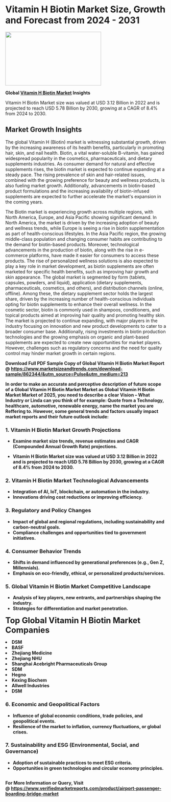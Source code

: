 <H1>Vitamin H Biotin Market Size, Growth and Forecast from 2024 - 2031</H1><img class="aligncenter size-medium wp-image-584254" src="https://thirdeyenews.in/wp-content/uploads/2024/09/Global-Market-Research-300x168.jpeg" alt="" width="300" height="168" /><p><strong>Global&nbsp;<a href="https://www.marketsizeandtrends.com/download-sample/862344/&amp;utm_source=Pulse&amp;utm_medium=213">Vitamin H Biotin Market</a> Insights</strong></p><p>Vitamin H Biotin Market size was valued at USD 3.12 Billion in 2022 and is projected to reach USD 5.78 Billion by 2030, growing at a CAGR of 8.4% from 2024 to 2030.</p><p><h2>Market Growth Insights</h2> <p>The global Vitamin H (Biotin) market is witnessing substantial growth, driven by the increasing awareness of its health benefits, particularly in promoting hair, skin, and nail health. Biotin, a vital water-soluble B-vitamin, has gained widespread popularity in the cosmetics, pharmaceuticals, and dietary supplements industries. As consumer demand for natural and effective supplements rises, the biotin market is expected to continue expanding at a steady pace. The rising prevalence of skin and hair-related issues, combined with the growing preference for beauty and wellness products, is also fueling market growth. Additionally, advancements in biotin-based product formulations and the increasing availability of biotin-infused supplements are expected to further accelerate the market's expansion in the coming years.</p> <p><strong></strong></p> <p>The Biotin market is experiencing growth across multiple regions, with North America, Europe, and Asia Pacific showing significant demand. In North America, the market is driven by the increasing adoption of beauty and wellness trends, while Europe is seeing a rise in biotin supplementation as part of health-conscious lifestyles. In the Asia Pacific region, the growing middle-class population and changing consumer habits are contributing to the demand for biotin-based products. Moreover, technological advancements in the production of biotin, along with the rise in e-commerce platforms, have made it easier for consumers to access these products. The rise of personalized wellness solutions is also expected to play a key role in market development, as biotin supplements are often marketed for specific health benefits, such as improving hair growth and skin appearance. The global market is segmented by form (tablets, capsules, powders, and liquid), application (dietary supplements, pharmaceuticals, cosmetics, and others), and distribution channels (online, offline). Among these, the dietary supplement sector holds the largest share, driven by the increasing number of health-conscious individuals opting for biotin supplements to enhance their overall wellness. In the cosmetic sector, biotin is commonly used in shampoos, conditioners, and topical products aimed at improving hair quality and promoting healthy skin. The market is projected to continue expanding, with major players in the industry focusing on innovation and new product developments to cater to a broader consumer base. Additionally, rising investments in biotin production technologies and the growing emphasis on organic and plant-based supplements are expected to create new opportunities for market players. However, challenges such as regulatory concerns and the need for quality control may hinder market growth in certain regions. <p><strong></p><p><span class=""><strong>Download Full PDF Sample Copy of Global Vitamin H Biotin Market Report</strong> @ <a href="https://www.marketsizeandtrends.com/download-sample/862344/&amp;utm_source=Pulse&amp;utm_medium=213" target="_blank">https://www.marketsizeandtrends.com/download-sample/862344/&amp;utm_source=Pulse&amp;utm_medium=213</a></span></p><p>In order to make an accurate and perceptive description of future scope of a Global&nbsp;Vitamin H Biotin Market Market as Global&nbsp;Vitamin H Biotin Market Market of 2025, you need to describe a clear Vision &ndash; What Industry or Linda can you think of for example: Quote from a Technology, healthcare, automotive, renewable energy, name the market you are Reffering to. However, some general trends and factors usually impact market reports and their future outlook include:</p><h3>1.&nbsp;<strong>Vitamin H Biotin Market Growth Projections</strong></h3><ul><li>Examine market size trends, revenue estimates and CAGR (Compounded Annual Growth Rate) projections.</li><li><p>Vitamin H Biotin Market size was valued at USD 3.12 Billion in 2022 and is projected to reach USD 5.78 Billion by 2030, growing at a CAGR of 8.4% from 2024 to 2030.</p></li></ul><h3>2.&nbsp;<strong>Vitamin H Biotin Market Technological Advancements</strong></h3><ul><li>Integration of AI, IoT, blockchain, or automation in the industry.</li><li>Innovations driving cost reductions or improving efficiency.</li></ul><h3>3.&nbsp;<strong>Regulatory and Policy Changes</strong></h3><ul><li>Impact of global and regional regulations, including sustainability and carbon-neutral goals.</li><li>Compliance challenges and opportunities tied to government initiatives.</li></ul><h3>4.&nbsp;<strong>Consumer Behavior Trends</strong></h3><ul><li>Shifts in demand influenced by generational preferences (e.g., Gen Z, Millennials).</li><li>Emphasis on eco-friendly, ethical, or personalized products/services.</li></ul><h3>5.&nbsp;<strong>Global Vitamin H Biotin Market Competitive Landscape</strong></h3><ul><li>Analysis of key players, new entrants, and partnerships shaping the industry.</li><li>Strategies for differentiation and market penetration.</li></ul><p data-pm-slice="1 1 []"><span style="color: inherit; font-family: inherit; font-size: 25px;">Top Global Vitamin H Biotin Market Companies</span></p><div class="" data-test-id=""><p><li>DSM</li><li> BASF</li><li> Zhejiang Medicine</li><li> Zhejiang NHU</li><li> Shanghai Acebright Pharmaceuticals Group</li><li> SDM</li><li> Hegno</li><li> Kexing Biochem</li><li> Allwell Industries</li><li> DSM</li></p></div><h3>6.&nbsp;<strong>Economic and Geopolitical Factors</strong></h3><ul><li>Influence of global economic conditions, trade policies, and geopolitical events.</li><li>Resilience of the market to inflation, currency fluctuations, or global crises.</li></ul><h3>7.&nbsp;<strong>Sustainability and ESG (Environmental, Social, and Governance)</strong></h3><ul><li>Adoption of sustainable practices to meet ESG criteria.</li><li>Opportunities in green technologies and circular economy principles.</li></ul><h2><strong style="font-size: 14px;">For More Information or Query, Visit @&nbsp;</strong><a style="background-color: #ffffff; font-size: 14px;" href="https://www.marketsizeandtrends.com/report/vitamin-h-biotin-market/" target="_blank">https://www.verifiedmarketreports.com/product/airport-passenger-boarding-bridge-market</a></h2>
